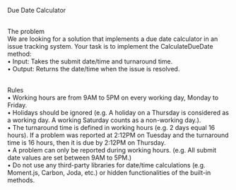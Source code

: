 Due Date Calculator<br /><br />

The problem<br />
We are looking for a solution that implements a due date calculator in an issue
tracking system. Your task is to implement the CalculateDueDate method:<br />
  • Input: Takes the submit date/time and turnaround time.<br />
  • Output: Returns the date/time when the issue is resolved.<br /><br />

Rules<br />
• Working hours are from 9AM to 5PM on every working day, Monday to Friday.<br />
• Holidays should be ignored (e.g. A holiday on a Thursday is considered as a
working day. A working Saturday counts as a non-working day.).<br />
• The turnaround time is defined in working hours (e.g. 2 days equal 16 hours).
If a problem was reported at 2:12PM on Tuesday and the turnaround time is
16 hours, then it is due by 2:12PM on Thursday.<br />
• A problem can only be reported during working hours. (e.g. All submit date
values are set between 9AM to 5PM.)<br />
• Do not use any third-party libraries for date/time calculations (e.g. Moment.js,
Carbon, Joda, etc.) or hidden functionalities of the built-in methods.
